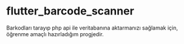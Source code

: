 # flutter_barcode_scanner

Barkodları tarayıp php api ile veritabanına aktarmanızı sağlamak için, öğrenme amaçlı hazırladığım progjedir.
